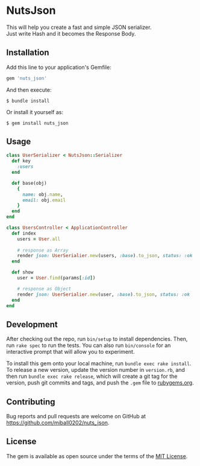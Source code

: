 # NutsJson

This will help you create a fast and simple JSON serializer.  
Just write Hash and it becomes the Response Body.  

## Installation

Add this line to your application's Gemfile:

```ruby
gem 'nuts_json'
```

And then execute:

    $ bundle install

Or install it yourself as:

    $ gem install nuts_json

## Usage

```ruby
class UserSerializer < NutsJson::Serializer
  def key
    :users
  end

  def base(obj)
    {
      name: obj.name,
      email: obj.email
    }
  end
end
```

```ruby
class UsersController < ApplicationController
  def index
    users = User.all
  
    # response as Array
    render json: UserSerialier.new(users, :base).to_json, status: :ok
  end

  def show
    user = User.find(params[:id])

    # response as Object
    render json: UserSerialier.new(user, :base).to_json, status: :ok
  end
end
```


## Development

After checking out the repo, run `bin/setup` to install dependencies. Then, run `rake spec` to run the tests. You can also run `bin/console` for an interactive prompt that will allow you to experiment.

To install this gem onto your local machine, run `bundle exec rake install`. To release a new version, update the version number in `version.rb`, and then run `bundle exec rake release`, which will create a git tag for the version, push git commits and tags, and push the `.gem` file to [rubygems.org](https://rubygems.org).

## Contributing

Bug reports and pull requests are welcome on GitHub at https://github.com/miball0202/nuts_json.


## License

The gem is available as open source under the terms of the [MIT License](https://opensource.org/licenses/MIT).

